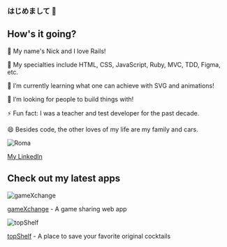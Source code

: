### はじめまして 👋
## How's it going?

🔭 My name's Nick and I love Rails!

🔔 My specialties include HTML, CSS, JavaScript, Ruby, MVC, TDD, Figma, etc.

🌱 I’m currently learning what one can achieve with SVG and animations!

👯 I’m looking for people to build things with!

⚡ Fun fact: I was a teacher and test developer for the past decade.

😄 Besides code, the other loves of my life are my family and cars.

![Roma](https://hips.hearstapps.com/hmg-prod.s3.amazonaws.com/images/2021-ferrari-roma-105-1599666401.jpg?crop=0.587xw:0.440xh;0.151xw,0.418xh&resize=400:* "Ferrari Roma")

[My LinkedIn](https://www.linkedin.com/in/nikoandpiko/ "LinkedIn")

## Check out my latest apps

![gameXchange](https://live.staticflickr.com/65535/50911153543_da124cfc24.jpg "gameXchange")

[gameXchange](https://gamexxxchange.herokuapp.com/ "gameXchange") - A game sharing web app

![topShelf](https://live.staticflickr.com/65535/50918372742_388c21b50d.jpg "topShelf")

[topShelf](https://top-shelf.herokuapp.com/ "topShelf") - A place to save your favorite original cocktails
